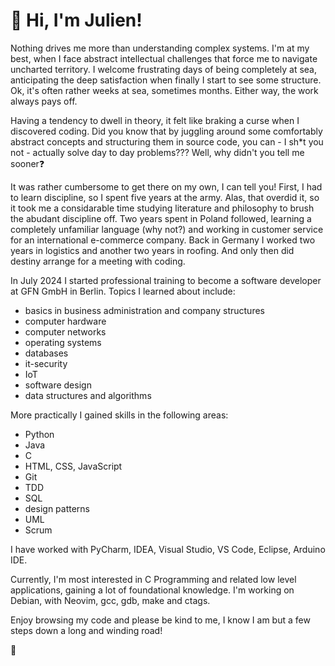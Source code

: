 # :wave: Hi, I'm Julien!

Nothing drives me more than understanding complex systems. 
I'm at my best, when I face abstract intellectual challenges that force me to
navigate uncharted territory. I welcome frustrating days of being completely at sea, anticipating the deep satisfaction when
finally I start to see some structure. Ok, it's often rather weeks at sea, sometimes months.
Either way, the work always pays off. 

Having a tendency to dwell in theory, it felt like braking a curse when I discovered coding.
Did you know that by juggling around some comfortably abstract concepts and 
structuring them in source code, you can - I sh*t you not - actually solve 
day to day problems??? Well, why didn't you tell me sooner:question:

It was rather cumbersome to get there on my own, I can tell you! First, I 
had to learn discipline, so I spent five years at the army. Alas, that overdid it, 
so it took me a considarable time studying literature and philosophy to brush the abudant 
discipline off. Two years spent in Poland followed, learning a completely unfamiliar 
language (why not?) and working in customer service for an international e-commerce company.
Back in Germany I worked two years in logistics and another two years in roofing. 
And only then did destiny arrange for a meeting with coding.

In July 2024 I started professional training to become a software developer at GFN GmbH in Berlin.
Topics I learned about include:
+ basics in business administration and company structures
+ computer hardware
+ computer networks
+ operating systems 
+ databases 
+ it-security
+ IoT 
+ software design 
+ data structures and algorithms

 More practically I gained skills in the following areas:
+ Python
+ Java 
+ C
+ HTML, CSS, JavaScript
+ Git
+ TDD
+ SQL
+ design patterns
+ UML
+ Scrum

I have worked with PyCharm, IDEA, Visual Studio, VS Code, Eclipse, Arduino IDE. 

Currently, I'm most interested in C Programming and related low level applications, 
gaining a lot of foundational knowledge. I'm working on Debian, with Neovim, gcc, gdb, make and ctags.

Enjoy browsing my code and please be kind to me, I know I am but a few steps down a long and winding road!

🌱




